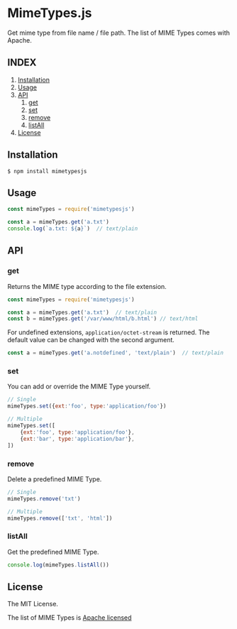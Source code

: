 # MimeTypes.js
Get mime type from file name / file path. The list of MIME Types comes with Apache.

## INDEX
1. [Installation](#installation)
1. [Usage](#usage)
1. [API](#api)
    1. [get](#get)
    1. [set](#set)
    1. [remove](remove)
    1. [listAll](#listall)
1. [License](#license)

## Installation
```shellsession
$ npm install mimetypesjs
```

## Usage
```javascript
const mimeTypes = require('mimetypesjs')

const a = mimeTypes.get('a.txt')
console.log(`a.txt: ${a}`)  // text/plain
```

## API
### get
Returns the MIME type according to the file extension.
```javascript
const mimeTypes = require('mimetypesjs')

const a = mimeTypes.get('a.txt')  // text/plain
const b = mimeTypes.get('/var/www/html/b.html') // text/html
```

For undefined extensions, `application/octet-stream` is returned. The default value can be changed with the second argument.

```javascript
const a = mimeTypes.get('a.notdefined', 'text/plain')  // text/plain
```

### set
You can add or override the MIME Type yourself.

```javascript
// Single
mimeTypes.set({ext:'foo', type:'application/foo'})

// Multiple
mimeTypes.set([
    {ext:'foo', type:'application/foo'},
    {ext:'bar', type:'application/bar'},
])
```

### remove
Delete a predefined MIME Type.

```javascript
// Single
mimeTypes.remove('txt')

// Multiple
mimeTypes.remove(['txt', 'html'])
```


### listAll
Get the predefined MIME Type.

```javascript
console.log(mimeTypes.listAll())
```

## License
The MIT License.

The list of MIME Types is [Apache licensed](https://github.com/apache/httpd/blob/trunk/LICENSE)